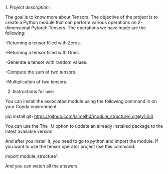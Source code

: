 *1. Project description:*

The goal is to know more about Tensors. The objective of the
project is to create a Python module that can perform various operations 
on 2-dimensional Pytorch Tensors.
The operations we have made are the following:

-Returning a tensor filled with Zeros.

-Returning a tensor filled with Ones.

-Generate a tensor with random values.

-Compute the sum of two tensors.

-Multiplication of two tensors.

2. Instructions for use:

You can install the associated module using the following command in on your Conda environment

pip install git+https://github.com/jaimelhd/module_structure1.git@v1.0.0

You can use the 
The -U option to update an already installed package to the latest available version.

And after you install it, you need to go to python and import the module.
If you want to use the tensor operator project use this command:

import module_structure1 

And you can watch all the answers.






